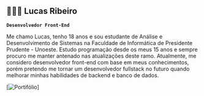## 👨🏽‍💻 Lucas Ribeiro
**`Desenvolvedor Front-End`**

Me chamo Lucas, tenho 18 anos e sou estudante de Análise e Desenvolvimento de Sistemas na Faculdade de Informática de Presidente Prudente - Unoeste. Estudo programação desde os meus 15 anos e sempre procuro me manter antenado nas atualizações deste ramo. Atualmente, me considero desenvolvedor front-end com base em meus conhecimentos, porém pretendo me tornar um desenvolvedor fullstack no futuro quando melhorar minhas habilidades de backend e banco de dados.

[![Portifólio](https://img.shields.io/badge/Blogger-FF5722?style=for-the-badge&logo=blogger&logoColor=white)]

